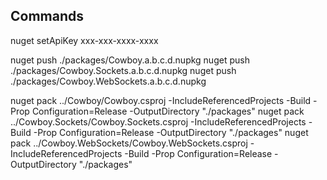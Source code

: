 Commands
------------
nuget setApiKey xxx-xxx-xxxx-xxxx

nuget push ./packages/Cowboy.a.b.c.d.nupkg
nuget push ./packages/Cowboy.Sockets.a.b.c.d.nupkg
nuget push ./packages/Cowboy.WebSockets.a.b.c.d.nupkg

nuget pack ../Cowboy/Cowboy.csproj -IncludeReferencedProjects -Build -Prop Configuration=Release -OutputDirectory "./packages"
nuget pack ../Cowboy.Sockets/Cowboy.Sockets.csproj -IncludeReferencedProjects -Build -Prop Configuration=Release -OutputDirectory "./packages"
nuget pack ../Cowboy.WebSockets/Cowboy.WebSockets.csproj -IncludeReferencedProjects -Build -Prop Configuration=Release -OutputDirectory "./packages"
